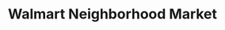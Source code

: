 ---
title: "Walmart Neighborhood Market"
url: /el-paso/walmart-neighborhood-market-martin-luther-king-jr-boulevard/
shop: Supermarkt
---